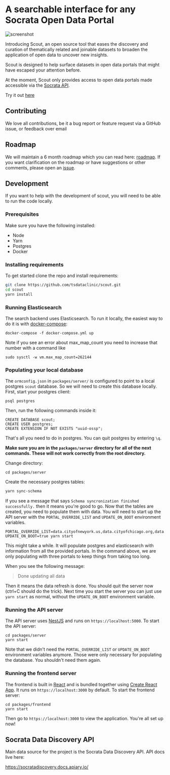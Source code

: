 # A searchable interface for any Socrata Open Data Portal

![screenshot](https://scout.tsdataclinic.com/screenshot.png)

Introducing Scout, an open source tool that eases the discovery and curation of thematically related and joinable datasets to broaden the application of open data to uncover new insights.

Scout is designed to help surface datasets in open data portals that might have escaped your attention before.

At the moment, Scout only provides access to open data portals made accessible via the [Socrata API](https://socratadiscovery.docs.apiary.io/#).

Try it out [here](https://scout.tsdataclinic.com)

## Contributing

We love all contributions, be it a bug report or feature request via a GitHub issue, or feedback over email

## Roadmap

We will maintain a 6 month roadmap which you can read here: [roadmap](https://github.com/tsdataclinic/scout/blob/master/Roadmap.md). If you want clarification on the roadmap or have suggestions or other comments, please open an [issue](https://github.com/tsdataclinic/scout/issues).

## Development

If you want to help with the development of scout, you will need to be able to run the code locally.

### Prerequisites

Make sure you have the following installed:

- Node
- Yarn
- Postgres
- Docker

### Installing requirements

To get started clone the repo and install requirements:

```bash
git clone https://github.com/tsdataclinic/scout.git
cd scout
yarn install
```

### Running Elasticsearch

The search backend uses Elasticsearch. To run it locally, the easiest way to do it is with [docker-compose](https://docs.docker.com/compose/install/):

```
docker-compose -f docker-compose.yml up
```

Note if you see an error about max_map_count you need to increase that number with a command like

```
sudo sysctl -w vm.max_map_count=262144
```

### Populating your local database

The `ormconfig.json` in `packages/server/` is configured to point to a local postgres `scout` database. So we will need to create this database locally. First, start your postgres client:

```
psql postgres
```

Then, run the following commands inside it:

```
CREATE DATABASE scout;
CREATE USER postgres;
CREATE EXTENSION IF NOT EXISTS "uuid-ossp";
```

That's all you need to do in postgres. You can quit postgres by entering `\q`.

**Make sure you are in the `packages/server` directory for all of the next commands. These will not work correctly from the root directory.**

Change directory:

```
cd packages/server
```

Create the necessary postgres tables:

```bash
yarn sync-schema
```

If you see a message that says `Schema syncronization finished successfully.` then it means you're good to go. Now that the tables are created, you need to populate them with data. You will need to start up the API server with the `PORTAL_OVERRIDE_LIST` and `UPDATE_ON_BOOT` environment variables.

```
PORTAL_OVERRIDE_LIST=data.cityofnewyork.us,data.cityofchicago.org,data.nashville.gov UPDATE_ON_BOOT=true yarn start
```

This might take a while. It will populate postgres and elasticsearch with information from all the provided portals. In the command above, we are only populating with three portals to keep things from taking too long.

When you see the following message:

> Done updating all data

Then it means the data refresh is done. You should quit the server now (ctrl+C should do the trick). Next time you start the server you can just use `yarn start` as normal, without the `UPDATE_ON_BOOT` environment variable.

### Running the API server

The API server uses [NestJS](https://nestjs.com/) and runs on `https://localhost:5000`. To start the API server:

```
cd packages/server
yarn start
```

Note that we didn't need the `PORTAL_OVERRIDE_LIST` or `UPDATE_ON_BOOT` environment variables anymore. Those were only necessary for populating the database. You shouldn't need them again.

### Running the frontend server

The frontend is built in [React](https://reactjs.org/) and is bundled together using [Create React App](https://create-react-app.dev/). It runs on `https://localhost:3000` by default. To start the frontend server:

```
cd packages/frontend
yarn start
```

Then go to `https://localhost:3000` to view the application. You're all set up now!

## Socrata Data Discovery API

Main data source for the project is the Socrata Data Discovery API. API docs live here:

https://socratadiscovery.docs.apiary.io/

```

```
